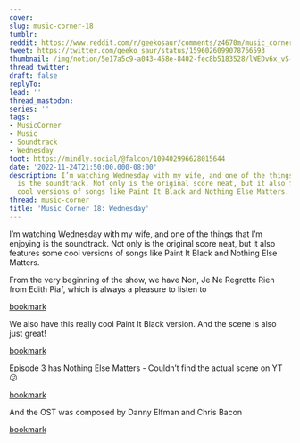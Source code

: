 ```yaml
---
cover:
slug: music-corner-18
tumblr:
reddit: https://www.reddit.com/r/geekosaur/comments/z4670m/music_corner_18_wednesday/
tweet: https://twitter.com/geeko_saur/status/1596026099078766593
thumbnail: /img/notion/5e17a5c9-a043-458e-8402-fec8b5183528/lWEDv6x_vS-750.jpeg
thread_twitter:
draft: false
replyTo:
lead: ''
thread_mastodon:
series: ''
tags:
- MusicCorner
- Music
- Soundtrack
- Wednesday
toot: https://mindly.social/@falcon/109402996628015644
date: '2022-11-24T21:50:00.000-08:00'
description: I’m watching Wednesday with my wife, and one of the things that I’m enjoying
  is the soundtrack. Not only is the original score neat, but it also features some
  cool versions of songs like Paint It Black and Nothing Else Matters.
thread: music-corner
title: 'Music Corner 18: Wednesday'
---
```


I’m watching Wednesday with my wife, and one of the things that I’m enjoying is the soundtrack. Not only is the original score neat, but it also features some cool versions of songs like Paint It Black and Nothing Else Matters.


From the very beginning of the show, we have Non, Je Ne Regrette Rien from Edith Piaf, which is always a pleasure to listen to


[bookmark](https://www.youtube.com/watch?v=Q3Kvu6Kgp88&list=PLQDTLf5bGRF2vS-BkDQBWpk-o2dbeRWDd)


We also have this really cool Paint It Black version. And the scene is also just great!


[bookmark](https://www.youtube.com/watch?v=zV8_9-ssEaU)


Episode 3 has Nothing Else Matters - Couldn’t find the actual scene on YT 😕


[bookmark](https://www.youtube.com/watch?v=mjvGjUovxPU)


And the OST was composed by Danny Elfman and Chris Bacon


[bookmark](https://www.youtube.com/watch?v=vhBHaz9SaLI&list=OLAK5uy_nFcAL1Q-1j--qnNgkkQ65bUYFC81uyfKc)

